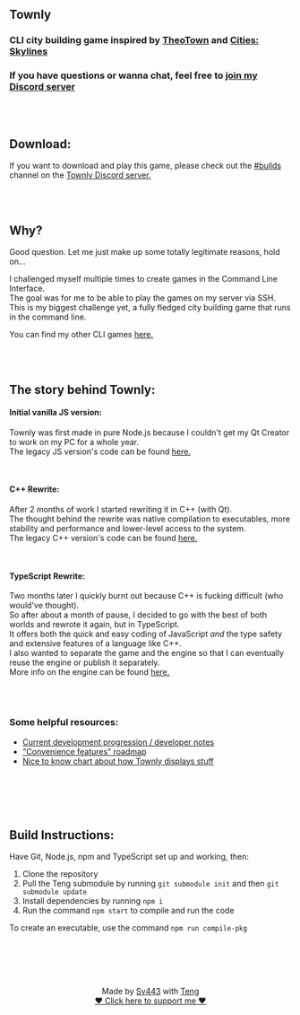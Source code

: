 ## Townly
### CLI city building game inspired by [TheoTown](https://store.steampowered.com/app/1084020/TheoTown/) and [Cities: Skylines](https://store.steampowered.com/app/255710/Cities_Skylines/)
### If you have questions or wanna chat, feel free to [join my Discord server](https://dc.sv443.net/)

<br><br>

## Download:
If you want to download and play this game, please check out the [#builds](https://discord.com/channels/826865418298851400/828746225242865694) channel on the [Townly Discord server.](https://dc.sv443.net/townly)

<br><br>

## Why?
Good question. Let me just make up some totally legitimate reasons, hold on...  
  
I challenged myself multiple times to create games in the Command Line Interface.  
The goal was for me to be able to play the games on my server via SSH.  
This is my biggest challenge yet, a fully fledged city building game that runs in the command line.  
  
You can find my other CLI games [here.](https://github.com/Sv443/CLI-Games-Collection)  

<br><br>

## The story behind Townly:
#### Initial vanilla JS version:
Townly was first made in pure Node.js because I couldn't get my Qt Creator to work on my PC for a whole year.  
The legacy JS version's code can be found [here.](https://github.com/Sv443/Townly/tree/legacy/Townly.js)

<br>

#### C++ Rewrite:
After 2 months of work I started rewriting it in C++ (with Qt).  
The thought behind the rewrite was native compilation to executables, more stability and performance and lower-level access to the system.  
The legacy C++ version's code can be found [here.](https://github.com/Sv443/Townly/tree/legacy/Townly.cpp)

<br>

#### TypeScript Rewrite:
Two months later I quickly burnt out because C++ is fucking difficult (who would've thought).  
So after about a month of pause, I decided to go with the best of both worlds and rewrote it again, but in TypeScript.  
It offers both the quick and easy coding of JavaScript *and* the type safety and extensive features of a language like C++.  
I also wanted to separate the game and the engine so that I can eventually reuse the engine or publish it separately.  
More info on the engine can be found [here.](https://github.com/Sv443/Teng#readme)

<br><br>

### Some helpful resources:
- [Current development progression / developer notes](./dev/notes.md)
- ["Convenience features" roadmap](./dev/roadmap.md)
- [Nice to know chart about how Townly displays stuff](./dev/display.md)


<br><br><br><br>

## Build Instructions:
Have Git, Node.js, npm and TypeScript set up and working, then:  
1. Clone the repository
2. Pull the Teng submodule by running `git submodule init` and then `git submodule update`
3. Install dependencies by running `npm i`
4. Run the command `npm start` to compile and run the code
  
To create an executable, use the command `npm run compile-pkg`


<br><br><br><br>

<div align="center" style="text-align: center;">

Made by [Sv443](https://github.com/Sv443) with [Teng](https://github.com/Sv443/Teng)  
[♥ Click here to support me ♥](https://github.com/sponsors/Sv443)

</div>
